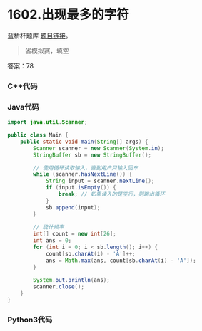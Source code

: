 # 1602.出现最多的字符

蓝桥杯题库 [题目链接](https://www.lanqiao.cn/problems/1602/learning/)。

> 省模拟赛，填空

答案：78

### C++代码

### Java代码
```Java
import java.util.Scanner;

public class Main {
    public static void main(String[] args) {
        Scanner scanner = new Scanner(System.in);
        StringBuffer sb = new StringBuffer();

        // 使用循环读取输入，直到用户只输入回车
        while (scanner.hasNextLine()) {
        	String input = scanner.nextLine();
            if (input.isEmpty()) {
                break; // 如果读入的是空行，则跳出循环
            }
            sb.append(input);
        }
        
        // 统计频率
        int[] count = new int[26];
        int ans = 0;
        for (int i = 0; i < sb.length(); i++) {
        	count[sb.charAt(i) - 'A']++;
        	ans = Math.max(ans, count[sb.charAt(i) - 'A']);
        }
        
        System.out.println(ans);
        scanner.close();
    }
}

```

### Python3代码

